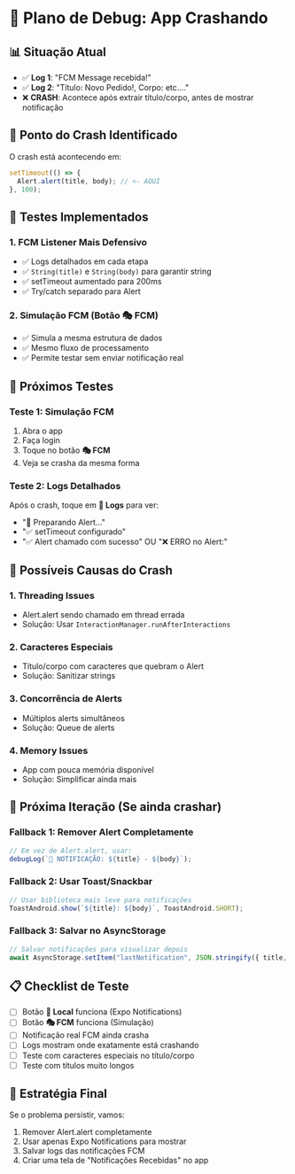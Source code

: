 # 🔧 Plano de Debug: App Crashando

## 📊 Situação Atual

- ✅ **Log 1**: "FCM Message recebida!"
- ✅ **Log 2**: "Título: Novo Pedido!, Corpo: etc...."
- ❌ **CRASH**: Acontece após extrair título/corpo, antes de mostrar notificação

## 🎯 Ponto do Crash Identificado

O crash está acontecendo em:

```javascript
setTimeout(() => {
  Alert.alert(title, body); // <- AQUI
}, 100);
```

## 🔬 Testes Implementados

### 1. FCM Listener Mais Defensivo

- ✅ Logs detalhados em cada etapa
- ✅ `String(title)` e `String(body)` para garantir string
- ✅ setTimeout aumentado para 200ms
- ✅ Try/catch separado para Alert

### 2. Simulação FCM (Botão 🎭 FCM)

- ✅ Simula a mesma estrutura de dados
- ✅ Mesmo fluxo de processamento
- ✅ Permite testar sem enviar notificação real

## 📱 Próximos Testes

### Teste 1: Simulação FCM

1. Abra o app
2. Faça login
3. Toque no botão **🎭 FCM**
4. Veja se crasha da mesma forma

### Teste 2: Logs Detalhados

Após o crash, toque em **📝 Logs** para ver:

- "🔄 Preparando Alert..."
- "✅ setTimeout configurado"
- "✅ Alert chamado com sucesso" OU "❌ ERRO no Alert:"

## 🔧 Possíveis Causas do Crash

### 1. Threading Issues

- Alert.alert sendo chamado em thread errada
- Solução: Usar `InteractionManager.runAfterInteractions`

### 2. Caracteres Especiais

- Título/corpo com caracteres que quebram o Alert
- Solução: Sanitizar strings

### 3. Concorrência de Alerts

- Múltiplos alerts simultâneos
- Solução: Queue de alerts

### 4. Memory Issues

- App com pouca memória disponível
- Solução: Simplificar ainda mais

## 🎯 Próxima Iteração (Se ainda crashar)

### Fallback 1: Remover Alert Completamente

```javascript
// Em vez de Alert.alert, usar:
debugLog(`📱 NOTIFICAÇÃO: ${title} - ${body}`);
```

### Fallback 2: Usar Toast/Snackbar

```javascript
// Usar biblioteca mais leve para notificações
ToastAndroid.show(`${title}: ${body}`, ToastAndroid.SHORT);
```

### Fallback 3: Salvar no AsyncStorage

```javascript
// Salvar notificações para visualizar depois
await AsyncStorage.setItem("lastNotification", JSON.stringify({ title, body }));
```

## 📋 Checklist de Teste

- [ ] Botão **🧪 Local** funciona (Expo Notifications)
- [ ] Botão **🎭 FCM** funciona (Simulação)
- [ ] Notificação real FCM ainda crasha
- [ ] Logs mostram onde exatamente está crashando
- [ ] Teste com caracteres especiais no título/corpo
- [ ] Teste com títulos muito longos

## 🚀 Estratégia Final

Se o problema persistir, vamos:

1. Remover Alert.alert completamente
2. Usar apenas Expo Notifications para mostrar
3. Salvar logs das notificações FCM
4. Criar uma tela de "Notificações Recebidas" no app
